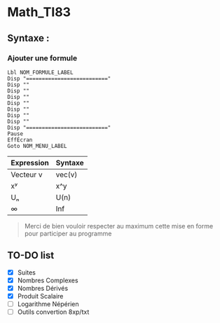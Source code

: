 # Math_TI83

## Syntaxe :

### Ajouter une formule

```
Lbl NOM_FORMULE_LABEL
Disp "=========================="
Disp ""
Disp ""
Disp ""
Disp ""
Disp ""
Disp ""
Disp ""
Disp "=========================="
Pause
EffÉcran
Goto NOM_MENU_LABEL
```

| Expression | Syntaxe |
| ---------- | ------- |
| Vecteur v  | vec(v)  |
| xʸ         | x^y     |
| Uₙ         | U(n)    |
| ∞          | Inf     |

> Merci de bien vouloir respecter au maximum cette mise en forme pour participer au programme

## TO-DO list

- [x] Suites
- [x] Nombres Complexes
- [x] Nombres Dérivés
- [x] Produit Scalaire
- [ ] Logarithme Népérien
- [ ] Outils convertion 8xp/txt
